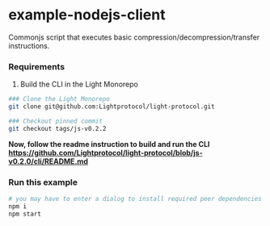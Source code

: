 # example-nodejs-client

Commonjs script that executes basic compression/decompression/transfer instructions.

### Requirements

1. Build the CLI in the Light Monorepo

```bash
### Clone the Light Monorepo
git clone git@github.com:Lightprotocol/light-protocol.git

### Checkout pinned commit
git checkout tags/js-v0.2.2
```

**Now, follow the readme instruction to build and run the CLI https://github.com/Lightprotocol/light-protocol/blob/js-v0.2.0/cli/README.md**

### Run this example

```bash
# you may have to enter a dialog to install required peer dependencies
npm i
npm start
```
